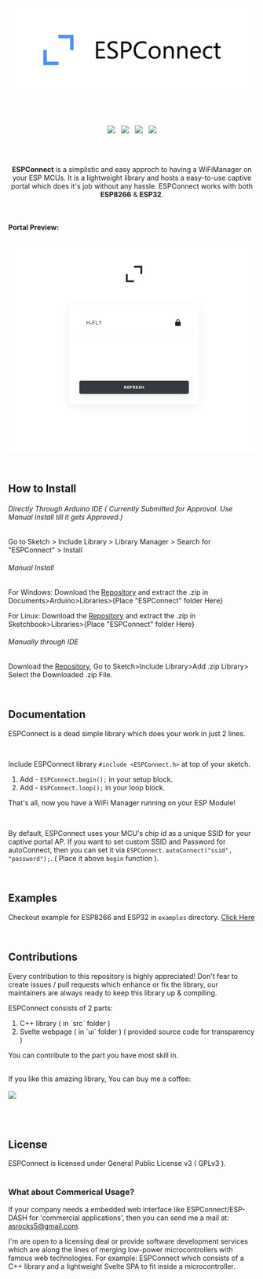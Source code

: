 <p>
  <br>
</p>
<p align="center"><img src="/docs/logo.png?sanitize=true&raw=true" width="500"></p>
<br/>
<br/>

<p align="center">
<img src="https://img.shields.io/github/last-commit/ayushsharma82/ESPConnect.svg?style=for-the-badge" />
&nbsp;
<img src="https://img.shields.io/travis/com/ayushsharma82/ESPConnect/master?style=for-the-badge" />
&nbsp;
<img src="https://img.shields.io/github/license/ayushsharma82/ESPConnect.svg?style=for-the-badge" />
&nbsp;
<a href="https://www.buymeacoffee.com/6QGVpSj" target="_blank"><img src="https://img.shields.io/badge/Buy%20me%20a%20coffee-%245-orange?style=for-the-badge&logo=buy-me-a-coffee" /></a>
</p>
 
<br>
<br>

<p align="center">
  <b>ESPConnect</b> is a simplistic and easy approch to having a WiFiManager on your ESP MCUs. It is a lightweight library and hosts a easy-to-use captive portal which does it's job without any hassle. ESPConnect works with both <b>ESP8266</b> & <b>ESP32</b>.
</p>
 
<br>

<p align="center">
  <h4>Portal Preview:</h4>
  <img src="/docs/preview.png" width="520">
</p>

<br>

<h2>How to Install</h2>

###### Directly Through Arduino IDE ( Currently Submitted for Approval. Use Manual Install till it gets Approved.)
Go to Sketch > Include Library > Library Manager > Search for "ESPConnect" > Install

###### Manual Install

For Windows: Download the [Repository](https://github.com/ayushsharma82/ESPConnect/archive/master.zip) and extract the .zip in Documents>Arduino>Libraries>{Place "ESPConnect" folder Here}

For Linux: Download the [Repository](https://github.com/ayushsharma82/ESPConnect/archive/master.zip) and extract the .zip in Sketchbook>Libraries>{Place "ESPConnect" folder Here}

###### Manually through IDE

Download the [Repository](https://github.com/ayushsharma82/ESPConnect/archive/master.zip), Go to Sketch>Include Library>Add .zip Library> Select the Downloaded .zip File.

<br>

<h2>Documentation</h2>
<p>ESPConnect is a dead simple library which does your work in just 2 lines.</p>

<br>

 Include ESPConnect library `#include <ESPConnect.h>` at top of your sketch.
 
 1. Add - `ESPConnect.begin();` in your setup block.
 2. Add - `ESPConnect.loop();` in your loop block.
 
 That's all, now you have a WiFi Manager running on your ESP Module!

<br>

By default, ESPConnect uses your MCU's chip id as a unique SSID for your captive portal AP. If you want to set custom SSID and Password for autoConnect, then you can set it via `ESPConnect.autoConnect("ssid", "password");`. ( Place it above `begin` function ).

 
<br>
<h2>Examples</h2>
 
 Checkout example for ESP8266 and ESP32 in `examples` directory. [Click Here](https://github.com/ayushsharma82/ESPConnect/tree/master/examples)
 
<br>

<h2>Contributions</h2>
<p>Every contribution to this repository is highly appreciated! Don't fear to create issues / pull requests which enhance or fix the library, our maintainers are always ready to keep this library up & compiling.</p>
<p>
  ESPConnect consists of 2 parts: 
  <ol>
    <li>C++ library ( in `src` folder )</li>
    <li>Svelte webpage ( in `ui` folder ) ( provided source code for transparency )</li>
  </ol>
  
  You can contribute to the part you have most skill in.
<p>

<br>
If you like this amazing library, You can buy me a coffee:
<br/><br/>
<a href="https://www.buymeacoffee.com/6QGVpSj" target="_blank"><img src="https://img.shields.io/badge/Buy%20me%20a%20coffee-%245-orange?style=for-the-badge&logo=buy-me-a-coffee" /></a>
</p>
<br/>
<br/>


<h2>License</h2>
ESPConnect is licensed under General Public License v3 ( GPLv3 ).
<br>
<br>


<h3>What about Commerical Usage?</h3>
<p>
If your company needs a embedded web interface like ESPConnect/ESP-DASH for 'commercial applications', then you can send me a mail at: <a href="mailto:asrocks5@gmail.com">asrocks5@gmail.com</a>. 

I'm are open to a licensing deal or provide software development services which are along the lines of merging low-power microcontrollers with famous web technologies. For example: ESPConnect which consists of a C++ library and a lightweight Svelte SPA to fit inside a microcontroller.
</p>
<br/>

